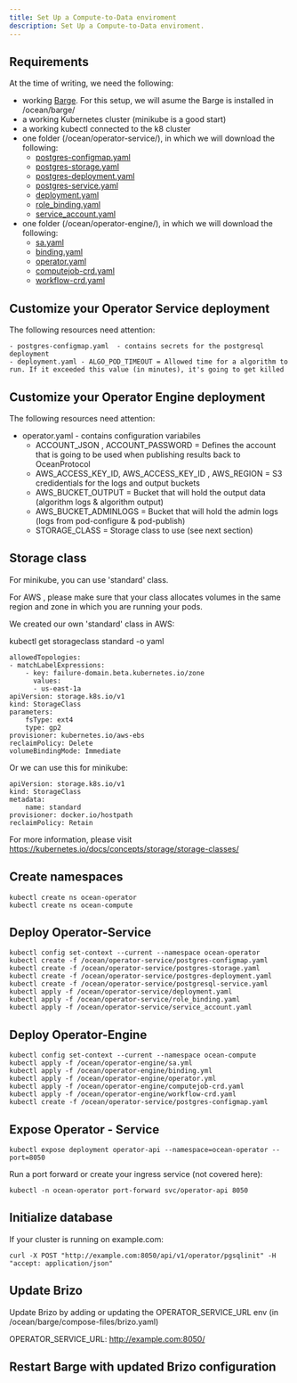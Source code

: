```yaml
---
title: Set Up a Compute-to-Data enviroment
description: Set Up a Compute-to-Data enviroment.
---
```



## Requirements

At the time of writing, we need the following:

- working [Barge](https://github.com/oceanprotocol/barge). For this setup, we will asume the Barge is installed in /ocean/barge/
- a working Kubernetes cluster (minikube is a good start)
- a working kubectl connected to the k8 cluster
- one folder (/ocean/operator-service/), in which we will download the following:
    - [postgres-configmap.yaml](https://raw.githubusercontent.com/oceanprotocol/operator-service/develop/deploy_on_k8s/postgres-configmap.yaml)
    - [postgres-storage.yaml](https://raw.githubusercontent.com/oceanprotocol/operator-service/develop/deploy_on_k8s/postgres-storage.yaml)
    - [postgres-deployment.yaml](https://raw.githubusercontent.com/oceanprotocol/operator-service/develop/deploy_on_k8s/postgres-deployment.yaml)
    - [postgres-service.yaml](https://raw.githubusercontent.com/oceanprotocol/operator-service/develop/deploy_on_k8s/postgresql-service.yaml)
    - [deployment.yaml](https://raw.githubusercontent.com/oceanprotocol/operator-service/develop/deploy_on_k8s/deployment.yaml)
    - [role_binding.yaml](https://raw.githubusercontent.com/oceanprotocol/operator-service/develop/deploy_on_k8s/role_binding.yaml)
    - [service_account.yaml](https://raw.githubusercontent.com/oceanprotocol/operator-service/develop/deploy_on_k8s/service_account.yaml)
- one folder (/ocean/operator-engine/), in which we will download the following:
    - [sa.yaml](https://raw.githubusercontent.com/oceanprotocol/operator-engine/develop/k8s_install/sa.yml)
    - [binding.yaml](https://raw.githubusercontent.com/oceanprotocol/operator-engine/develop/k8s_install/binding.yml)
    - [operator.yaml](https://raw.githubusercontent.com/oceanprotocol/operator-engine/develop/k8s_install/operator.yml)        
    - [computejob-crd.yaml](https://raw.githubusercontent.com/oceanprotocol/operator-engine/develop/k8s_install/computejob-crd.yaml)
    - [workflow-crd.yaml](https://raw.githubusercontent.com/oceanprotocol/operator-engine/develop/k8s_install/workflow-crd.yaml)    

## Customize your Operator Service deployment

The following resources need attention:

    - postgres-configmap.yaml  - contains secrets for the postgresql deployment
    - deployment.yaml - ALGO_POD_TIMEOUT = Allowed time for a algorithm to run. If it exceeded this value (in minutes), it's going to get killed

## Customize your Operator Engine deployment

The following resources need attention:

- operator.yaml  - contains configuration variabiles
    - ACCOUNT_JSON , ACCOUNT_PASSWORD = Defines the account that is going to be used when publishing results back to OceanProtocol
    - AWS_ACCESS_KEY_ID, AWS_ACCESS_KEY_ID , AWS_REGION = S3 credidentials for the logs and output buckets
    - AWS_BUCKET_OUTPUT  = Bucket that will hold the output data (algorithm logs & algorithm output)
    - AWS_BUCKET_ADMINLOGS = Bucket that will hold the admin logs (logs from pod-configure & pod-publish)
    - STORAGE_CLASS = Storage class to use (see next section)

## Storage class

For minikube, you can use 'standard' class.

For AWS , please make sure that your class allocates volumes in the same region and zone in which you are running your pods.

We created our own 'standard' class in AWS:


kubectl get storageclass standard -o yaml


    allowedTopologies:
    - matchLabelExpressions:
        - key: failure-domain.beta.kubernetes.io/zone
          values:
          - us-east-1a
    apiVersion: storage.k8s.io/v1
    kind: StorageClass
    parameters:
        fsType: ext4
        type: gp2
    provisioner: kubernetes.io/aws-ebs
    reclaimPolicy: Delete
    volumeBindingMode: Immediate

Or we can use this for minikube:

    apiVersion: storage.k8s.io/v1
    kind: StorageClass
    metadata:
        name: standard
    provisioner: docker.io/hostpath
    reclaimPolicy: Retain
    
    
For more information, please visit https://kubernetes.io/docs/concepts/storage/storage-classes/
    
## Create namespaces

    kubectl create ns ocean-operator
    kubectl create ns ocean-compute



## Deploy Operator-Service


    kubectl config set-context --current --namespace ocean-operator
    kubectl create -f /ocean/operator-service/postgres-configmap.yaml
    kubectl create -f /ocean/operator-service/postgres-storage.yaml
    kubectl create -f /ocean/operator-service/postgres-deployment.yaml
    kubectl create -f /ocean/operator-service/postgresql-service.yaml
    kubectl apply -f /ocean/operator-service/deployment.yaml
    kubectl apply -f /ocean/operator-service/role_binding.yaml
    kubectl apply -f /ocean/operator-service/service_account.yaml



## Deploy Operator-Engine


    kubectl config set-context --current --namespace ocean-compute
    kubectl apply -f /ocean/operator-engine/sa.yml
    kubectl apply -f /ocean/operator-engine/binding.yml
    kubectl apply -f /ocean/operator-engine/operator.yml
    kubectl apply -f /ocean/operator-engine/computejob-crd.yaml
    kubectl apply -f /ocean/operator-engine/workflow-crd.yaml
    kubectl create -f /ocean/operator-service/postgres-configmap.yaml



## Expose Operator - Service


    kubectl expose deployment operator-api --namespace=ocean-operator --port=8050


Run a port forward or create your ingress service (not covered here):


    kubectl -n ocean-operator port-forward svc/operator-api 8050


## Initialize database

If your cluster is running on example.com:

    curl -X POST "http://example.com:8050/api/v1/operator/pgsqlinit" -H  "accept: application/json"


## Update Brizo

Update Brizo by adding or updating the OPERATOR_SERVICE_URL env  (in /ocean/barge/compose-files/brizo.yaml)

OPERATOR_SERVICE_URL: http://example.com:8050/


## Restart Barge with updated Brizo configuration
